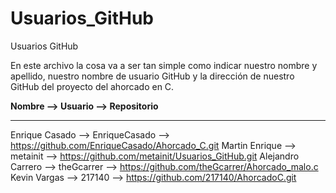 # Usuarios_GitHub
Usuarios GitHub

En este archivo la cosa va a ser tan simple como indicar nuestro nombre y apellido, nuestro nombre de usuario GitHub y la dirección de nuestro GitHub del proyecto del ahorcado en C.

**Nombre --> Usuario --> Repositorio**
***
Enrique Casado --> EnriqueCasado --> https://github.com/EnriqueCasado/Ahorcado_C.git
Martin Enrique --> metainit --> https://github.com/metainit/Usuarios_GitHub.git
Alejandro Carrero --> theGcarrer --> https://github.com/theGcarrer/Ahorcado_malo.c
Kevin Vargas --> 217140 --> https://github.com/217140/AhorcadoC.git
